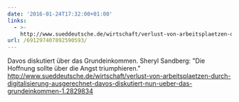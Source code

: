 ```yaml
---
date: '2016-01-24T17:32:00+01:00'
links:
  - >-
    http://www.sueddeutsche.de/wirtschaft/verlust-von-arbeitsplaetzen-durch-digitalisierung-ausgerechnet-davos-diskutiert-nun-ueber-das-grundeinkommen-1.2829834
url: /691297407892590593/
---
```

Davos diskutiert über das Grundeinkommen. Sheryl Sandberg: "Die Hoffnung sollte über die Angst triumphieren." http://www.sueddeutsche.de/wirtschaft/verlust-von-arbeitsplaetzen-durch-digitalisierung-ausgerechnet-davos-diskutiert-nun-ueber-das-grundeinkommen-1.2829834
